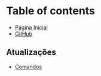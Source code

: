 # Table of contents

* [Página Inicial](README.md)
* [GitHub](https://github.com/thatinvisibleguy/natsubot)

## Atualizações

* [Comandos](atualizacoes/comandos.md)


